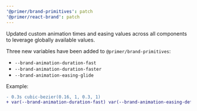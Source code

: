 ```yaml
---
'@primer/brand-primitives': patch
'@primer/react-brand': patch
---
```


Updated custom animation times and easing values across all components to leverage globally available values.

Three new variables have been added to `@primer/brand-primitives`:

- `--brand-animation-duration-fast`
- `--brand-animation-duration-faster`
- `--brand-animation-easing-glide`

Example:

```diff
- 0.3s cubic-bezier(0.16, 1, 0.3, 1)
+ var(--brand-animation-duration-fast) var(--brand-animation-easing-default)
```

